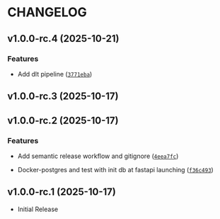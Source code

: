 # CHANGELOG

<!-- version list -->

## v1.0.0-rc.4 (2025-10-21)

### Features

- Add dlt pipeline
  ([`3771eba`](https://github.com/Flockyy/pipeline-data/commit/3771ebaf788a1986f0886755c41f6ad27249693d))


## v1.0.0-rc.3 (2025-10-17)


## v1.0.0-rc.2 (2025-10-17)

### Features

- Add semantic release workflow and gitignore
  ([`4eea7fc`](https://github.com/Flockyy/pipeline-data/commit/4eea7fc8d78b2d0425148d98ce8b17cb92af7bf6))

- Docker-postgres and test with init db at fastapi launching
  ([`f36c493`](https://github.com/Flockyy/pipeline-data/commit/f36c493eb954b6e1697b7bc4cb8036b3edc60f77))


## v1.0.0-rc.1 (2025-10-17)

- Initial Release

